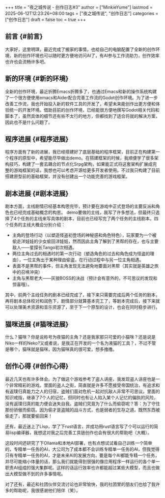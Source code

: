 +++
title = "夜之城传说 - 创作日志#3"
author = ["MinkieYume"]
lastmod = 2025-06-12T12:23:26+08:00
tags = ["夜之城传说", "创作日志"]
categories = ["创作日志"]
draft = false
toc = true
+++

## 前言 {#前言}

大家好，这里明琪，最近完成了搬家的事情，也给自己的电脑配置了全新的创作环境，新的创作环境也可以随时更方便地访问AI了，有AI参与工作流助力，创作效率也许也会流畅许多吧。


## 新的环境 {#新的环境}

全新的创作环境，最近折腾Emacs折腾多了，也通过Emacs和新的操作系统构建了一个很方便使用emacs和Aider配合完善工作流的Godot创作环境。为了进一步改善工作流，我也开始投入新的软件工具的开发了，希望未来能创作出更方便和体验统一的开发环境。借助目前的创作环境，已经能很方便地撰写Godot相关代码和脚本了，虽然具体的细节还有些不太行的地方，但都找到了适合将就的解决方案，因此也不是什么问题了。


## 程序进展 {#程序进展}

程序方面有了新的进展，我已经搭建好了底层基础的程序框架，目前正在构建第一个程序的原型中，希望能尽早做出demo。在搭建框架的时候，我顺便学了很多架构技巧，构建了一套去耦合的节点化Srpg架构，如果能正式将这套架构扩展成完整的游戏框架的话，我想也可以考虑开源给更多开发者使用。不过我只构建了目前搭建原型前的基础框架，并没有创建出一个功能完善的游戏框架。


## 剧本进展 {#剧本进展}

剧本方面，主线剧情已经基本构思完毕，预计要在游戏中正式登场的主要反派和角色也已经完成基础概念的构思。
demo要做的主线，我写了许多想法，但最终只选择了4个任务的主线来写具体的剧本，目前也已经写完了两个任务的主线剧本。四个任务的主线大概会分别介绍：

-   主角的登场行动（以塑造怪盗初登场的神秘感和角色特色），玩家要为一个被偷走洋娃娃的少女偷回洋娃娃，然而因此主角了解到了黑帮的存在，也与主要敌人——星探长Tango初次相遇。
-   两位主角过去的相遇时的第一次行动（塑造角色的过去和角色成为怪盗的理由），一位主角出于某种理由偷盗，在行动过程中与另一位主角相遇。
-   表面不是黑帮的事件，但主角发现无法避免地要面对黑帮（其实就是英雄之旅中的召唤冲突）
-   主角与黑帮老大——灰狼BOSS的决战（预计会有意外的，不可思议的发现和惊喜哦）。

其中，前两个主线任务的剧本已经完成了，接下来只需要完成后两个任务的剧本，再将剧本总体校对和润色下，剧情部分就算基本完工了，等剧本完成后，接下来就可以处理美术资源和音乐资源了，至于下一个原型的设计，也会在同时稳步进行。


## 猫咪进展 {#猫咪进展}

什么？猫咪？你是说称号为夜猫的主角？还是我家那只可爱的小猫咪？还是说是Niko一样的Neko?又或者说，是我正在开发的一个名为液猫的工具？，不过不管是哪个，猫咪就是猫咪，因为猫咪真的很可爱，想多撸撸。


## 创作心得 {#创作心得}

最近几天也有许多体会。为了做这个游戏参考了盗人讲座，我发现盗人讲座也是一个非常精彩的游戏。里面的盗人之街，简直就是许多不愿接受帝国统治，有追求和有返璞归真能力之人的归宿，盗贼们面对危机一起对抗敌人非常不可思议。里面的知识戒指，继承了7个人的记忆，但同时也有让人陷入某个人记忆的偏执的风险，没有返璞归真的能力便会迷失自我。盗贼们究竟为了什么而偷窃呢？答：为了守住那份骄傲而偷窃。因为偷才是盗贼的战斗方式，也是弱者的生存之道。既然东西被偷走了，那就要偷回来！

还有，最近迷上了Lisp，学了下rust语言，并成功用rust语言写了个可以运行的简易lisp编译器，我想这对我之后完善工具链创作也会有很大的帮助吧（大概）。

这段时间还研究了下Ollama和本地AI部署，也有点想试试看自己训练一个简单的，专精单一任务的AI，大公司为了成本都不会训练专精单一任务的AI，但我觉得只有专精单一任务的AI，才是未来AI的发展方向，要是每个AI都能专精一个任务，并尽可能缩小体量的话，那么我们就能得到很强的像应用程序一样运行的各个单一职责AI组成的强大集群呢。这样的话运行效率也许都能超过某些大模型，而且也做出大模型做不到的许多事情呢。

对了还有，最近和社团伙伴交流讨论也非常愉快，我的社团里的朋友们也给了我许多的帮助呢，我很感谢他们陪伴（笑）。
